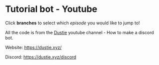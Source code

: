 # Tutorial bot - Youtube

Click **branches** to select which *episode* you would like to jump to!

All the code is from the [Dustie](https://dustie.xyz/youtube) youtube channel - How to make a discord bot.

Website: https://dustie.xyz/

Discord: https://dustie.xyz/discord

